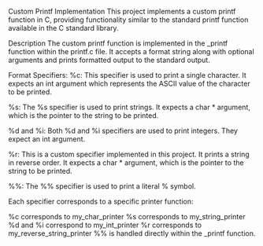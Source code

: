 Custom Printf Implementation
This project implements a custom printf function in C, providing functionality similar to the standard printf function available in the C standard library.

Description
The custom printf function is implemented in the _printf function within the printf.c file. It accepts a format string along with optional arguments and prints formatted output to the standard output.

Format Specifiers:
%c: This specifier is used to print a single character. It expects an int argument which represents the ASCII value of the character to be printed.

%s: The %s specifier is used to print strings. It expects a char * argument, which is the pointer to the string to be printed.

%d and %i: Both %d and %i specifiers are used to print integers. They expect an int argument.

%r: This is a custom specifier implemented in this project. It prints a string in reverse order. It expects a char * argument, which is the pointer to the string to be printed.

%%: The %% specifier is used to print a literal % symbol.

Each specifier corresponds to a specific printer function:

%c corresponds to my_char_printer
%s corresponds to my_string_printer
%d and %i correspond to my_int_printer
%r corresponds to my_reverse_string_printer
%% is handled directly within the _printf function.